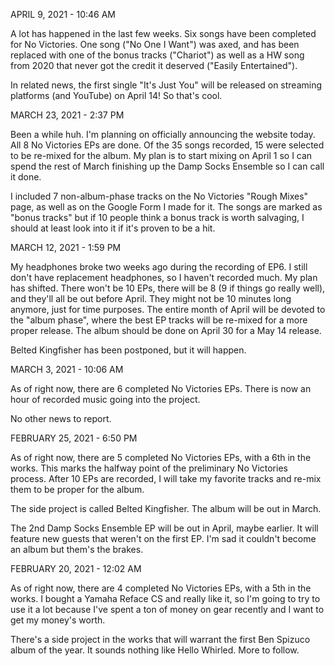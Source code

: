 APRIL 9, 2021 - 10:46 AM

A lot has happened in the last few weeks. Six songs have been completed for No Victories. One song ("No One I Want") was axed, and has been replaced with one of the bonus tracks ("Chariot") as well as a HW song from 2020 that never got the credit it deserved ("Easily Entertained").

In related news, the first single "It's Just You" will be released on streaming platforms (and YouTube) on April 14! So that's cool.

MARCH 23, 2021 - 2:37 PM

Been a while huh. I'm planning on officially announcing the website today. All 8 No Victories EPs are done. Of the 35 songs recorded, 15 were selected to be re-mixed for the album. My plan is to start mixing on April 1 so I can spend the rest of March finishing up the Damp Socks Ensemble so I can call it done.

I included 7 non-album-phase tracks on the No Victories "Rough Mixes" page, as well as on the Google Form I made for it. The songs are marked as "bonus tracks" but if 10 people think a bonus track is worth salvaging, I should at least look into it if it's proven to be a hit.

MARCH 12, 2021 - 1:59 PM

My headphones broke two weeks ago during the recording of EP6. I still don't have replacement headphones, so I haven't recorded much. My plan has shifted. There won't be 10 EPs, there will be 8 (9 if things go really well), and they'll all be out before April. They might not be 10 minutes long anymore, just for time purposes. The entire month of April will be devoted to the "album phase", where the best EP tracks will be re-mixed for a more proper release. The album should be done on April 30 for a May 14 release.

Belted Kingfisher has been postponed, but it will happen.

MARCH 3, 2021 - 10:06 AM

As of right now, there are 6 completed No Victories EPs. There is now an hour of recorded music going into the project.

No other news to report.

FEBRUARY 25, 2021 - 6:50 PM

As of right now, there are 5 completed No Victories EPs, with a 6th in the works.
This marks the halfway point of the preliminary No Victories process. After 10 EPs are recorded, I will take my favorite tracks and re-mix them to be proper for the album.

The side project is called Belted Kingfisher. The album will be out in March.

The 2nd Damp Socks Ensemble EP will be out in April, maybe earlier. It will feature new guests that weren't on the first EP. I'm sad it couldn't become an album but them's the brakes.

FEBRUARY 20, 2021 - 12:02 AM

As of right now, there are 4 completed No Victories EPs, with a 5th in the works.
I bought a Yamaha Reface CS and really like it, so I'm going to try to use it a lot because I've spent a ton of money on gear recently and I want to get my money's worth.

There's a side project in the works that will warrant the first Ben Spizuco album of the year. It sounds nothing like Hello Whirled. More to follow.
